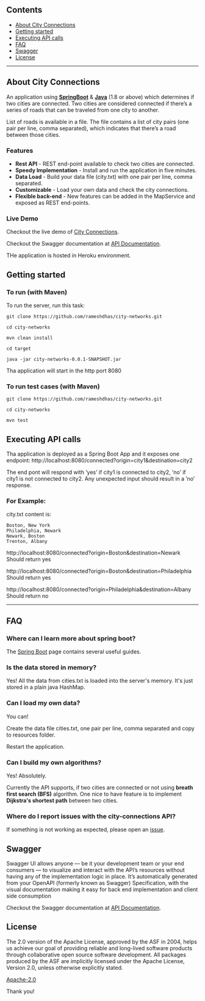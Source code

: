 ## Contents

- [About City Connections](#about-city-connections)
- [Getting started](#getting-started)
- [Executing API calls](#executing-api-calls)
- [FAQ](#faq)
- [Swagger](#swagger)
- [License](#license)

---

## About City Connections

An application using **[SpringBoot](https://spring.io/projects/spring-boot)** & **[Java](https://www.oracle.com/java/)** (1.8 or above)
which determines if two cities are connected. Two cities are considered
connected if there’s a series of roads that can be traveled from one city
to another.

List of roads is available in a file. The file contains a list of city
pairs (one pair per line, comma separated), which indicates that there’s a
road between those cities.


### Features

- **Rest API** - REST end-point available to check two cities are connected.
- **Speedy Implementation** - Install and run the application in five minutes.
- **Data Load** - Build your data file (city.txt) with one pair per line, comma separated.
- **Customizable** - Load your own data and check the city connections.
- **Flexible back-end** - New features can be added in the MapService and exposed as REST end-points.

### Live Demo

Checkout the live demo of [City Connections](https://city-connections.herokuapp.com/connected?origin=ny&destination=london).

Checkout the Swagger documentation at [API Documentation](https://city-connections.herokuapp.com/swagger-ui.html).

THe application is hosted in Heroku environment.

## Getting started

### To run (with Maven)

To run the server, run this task:

`git clone https://github.com/rameshdhas/city-networks.git`

`cd city-networks`

`mvn clean install`

`cd target`

`java -jar city-networks-0.0.1-SNAPSHOT.jar`

Tha application will start in the http port 8080


### To run test cases (with Maven)

`git clone https://github.com/rameshdhas/city-networks.git`

`cd city-networks`

`mvn test`

## Executing API calls

Tha application is deployed as a Spring Boot App and it exposes one endpoint:
http://localhost:8080/connected?origin=city1&destination=city2

The end pont will respond with ‘yes’ if city1 is connected to city2,
’no’ if city1 is not connected to city2.
Any unexpected input should result in a ’no’ response.

### For Example:
city.txt content is:

```csv
Boston, New York
Philadelphia, Newark
Newark, Boston
Trenton, Albany
```

http://localhost:8080/connected?origin=Boston&destination=Newark
Should return yes

http://localhost:8080/connected?origin=Boston&destination=Philadelphia
Should return yes

http://localhost:8080/connected?origin=Philadelphia&destination=Albany
Should return no

---

## FAQ

### Where can I learn more about spring boot?

The [Spring Boot](https://spring.io/projects/spring-boot) page contains several useful guides.

### Is the data stored in memory?

Yes! All the data from cities.txt is loaded into the server's memory. It's just stored in a plain java HashMap.

### Can I load my own data?

You can!

Create the data file cities.txt, one pair per line, comma separated and copy to resources folder.

Restart the application.

### Can I build my own algorithms?

Yes! Absolutely.

Currently the API supports, if two cities are connected or not using **breath first search (BFS)** algorithm. 
One nice to have feature is to implement **Dijkstra's shortest path** between two cities.

### Where do I report issues with the city-connections API?

If something is not working as expected, please open an [issue](https://github.com/rameshdhas/city-networks/issues/new).

## Swagger

Swagger UI allows anyone — be it your development team or your end consumers — to visualize and interact with the API’s resources 
without having any of the implementation logic in place. It’s automatically generated from your OpenAPI (formerly known as Swagger) Specification, 
with the visual documentation making it easy for back end implementation and client side consumption

Checkout the Swagger documentation at [API Documentation](https://city-connections.herokuapp.com/swagger-ui.html).

## License

The 2.0 version of the Apache License, approved by the ASF in 2004, helps us achieve our goal of providing reliable and long-lived software products through collaborative open source software development.
All packages produced by the ASF are implicitly licensed under the Apache License, Version 2.0, unless otherwise explicitly stated.

[Apache-2.0](https://www.apache.org/licenses/LICENSE-2.0)

Thank you!
